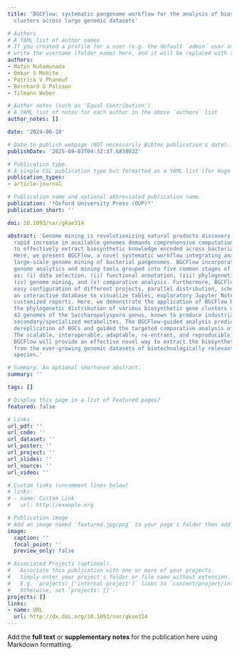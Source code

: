 ```yaml
---
title: 'BGCFlow: systematic pangenome workflow for the analysis of biosynthetic gene
  clusters across large genomic datasets'

# Authors
# A YAML list of author names
# If you created a profile for a user (e.g. the default `admin` user at `content/authors/admin/`), 
# write the username (folder name) here, and it will be replaced with their full name and linked to their profile.
authors:
- Matin Nuhamunada
- Omkar S Mohite
- Patrick V Phaneuf
- Bernhard O Palsson
- Tilmann Weber

# Author notes (such as 'Equal Contribution')
# A YAML list of notes for each author in the above `authors` list
author_notes: []

date: '2024-06-10'

# Date to publish webpage (NOT necessarily Bibtex publication's date).
publishDate: '2025-09-03T04:32:37.683803Z'

# Publication type.
# A single CSL publication type but formatted as a YAML list (for Hugo requirements).
publication_types:
- article-journal

# Publication name and optional abbreviated publication name.
publication: '*Oxford University Press (OUP)*'
publication_short: ''

doi: 10.1093/nar/gkae314

abstract: 'Genome mining is revolutionizing natural products discovery efforts. The
  rapid increase in available genomes demands comprehensive computational platforms
  to effectively extract biosynthetic knowledge encoded across bacterial pangenomes.
  Here, we present BGCFlow, a novel systematic workflow integrating analytics for
  large-scale genome mining of bacterial pangenomes. BGCFlow incorporates several
  genome analytics and mining tools grouped into five common stages of analysis such
  as: (i) data selection, (ii) functional annotation, (iii) phylogenetic analysis,
  (iv) genome mining, and (v) comparative analysis. Furthermore, BGCFlow provides
  easy configuration of different projects, parallel distribution, scheduled job monitoring,
  an interactive database to visualize tables, exploratory Jupyter Notebooks, and
  customized reports. Here, we demonstrate the application of BGCFlow by investigating
  the phylogenetic distribution of various biosynthetic gene clusters detected across
  42 genomes of the Saccharopolyspora genus, known to produce industrially important
  secondary/specialized metabolites. The BGCFlow-guided analysis predicted more accurate
  dereplication of BGCs and guided the targeted comparative analysis of selected RiPPs.
  The scalable, interoperable, adaptable, re-entrant, and reproducible nature of the
  BGCFlow will provide an effective novel way to extract the biosynthetic knowledge
  from the ever-growing genomic datasets of biotechnologically relevant bacterial
  species.'

# Summary. An optional shortened abstract.
summary: ''

tags: []

# Display this page in a list of Featured pages?
featured: false

# Links
url_pdf: ''
url_code: ''
url_dataset: ''
url_poster: ''
url_project: ''
url_slides: ''
url_source: ''
url_video: ''

# Custom links (uncomment lines below)
# links:
# - name: Custom Link
#   url: http://example.org

# Publication image
# Add an image named `featured.jpg/png` to your page's folder then add a caption below.
image:
  caption: ''
  focal_point: ''
  preview_only: false

# Associated Projects (optional).
#   Associate this publication with one or more of your projects.
#   Simply enter your project's folder or file name without extension.
#   E.g. `projects: ['internal-project']` links to `content/project/internal-project/index.md`.
#   Otherwise, set `projects: []`.
projects: []
links:
- name: URL
  url: http://dx.doi.org/10.1093/nar/gkae314
---
```


Add the **full text** or **supplementary notes** for the publication here using Markdown formatting.

